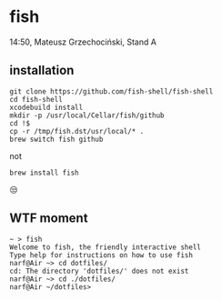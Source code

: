 fish
====

14:50, Mateusz Grzechociński, Stand A


installation
------------

    git clone https://github.com/fish-shell/fish-shell
    cd fish-shell
    xcodebuild install
    mkdir -p /usr/local/Cellar/fish/github
    cd !$
    cp -r /tmp/fish.dst/usr/local/* .
    brew switch fish github

not

    brew install fish

:unamused:


WTF moment
----------

    ~ > fish
    Welcome to fish, the friendly interactive shell
    Type help for instructions on how to use fish
    narf@Air ~> cd dotfiles/
    cd: The directory 'dotfiles/' does not exist
    narf@Air ~> cd ./dotfiles/
    narf@Air ~/dotfiles>
